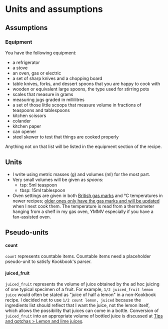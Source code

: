 # Units and assumptions

## Assumptions

### Equipment

You have the following equipment:

- a refrigerator
- a stove
- an oven, gas or electric
- a set of sharp knives and a chopping board
- table knives, forks, and dessert spoons that you are happy to cook with
- wooden or equivalent large spoons, the type used for stirring pots
- scales that measure in grams
- measuring jugs graded in millilitres
- a set of those little scoops that measure volume in fractions of teaspoons and tablespoons
- kitchen scissors
- colander
- kitchen paper
- can opener
- steel skewer to test that things are cooked properly

Anything not on that list will be listed in the equipment section of the recipe.

## Units

- I write using metric masses (g) and volumes (ml) for the most part.
- Very small volumes will be given as *spoons*:
  - tsp: 5ml teaspoon
  - tbsp: 15ml tablespoon
- Oven settings are given in both [British gas marks](https://en.wikipedia.org/wiki/Gas_Mark) and &deg;C temperatures in newer recipes; [older ones only have the gas marks and will be updated](https://github.com/threepistons/recipes/issues/2) when I next cook them. The temperature is read from a thermometer hanging from a shelf in my gas oven, YMMV especially if you have a fan-assisted oven.

## Pseudo-units

#### count
`count` represents countable items. Countable items need a placeholder pseudo-unit to satisfy Kookbook's parser.

#### juiced_fruit

`juiced_fruit` represents the volume of juice obtained by the ad hoc juicing of one typical specimen of a fruit. For example, `1/2 juiced_fruit lemon juice` would often be stated as "juice of half a lemon" in a non-Kookbook recipe. I decided not to use `1/2 count lemon, juiced` because the ingredients list should reflect that I want the juice, not the lemon itself, which allows the possibility that juices can come in a bottle. Conversion of `juiced_fruit` into an appropriate volume of bottled juice is discussed at [Tips and gotchas > Lemon and lime juices](tips-gotchas.recipe.md#lemon-and-lime-juices).
